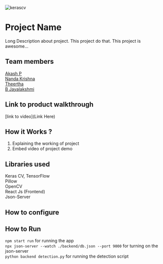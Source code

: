 
![kerascv](https://github.com/TH-Activities/saturday-hack-night-template/assets/117498997/8a64f118-b69d-4bd7-b59b-a28becafe0dd)



# Project Name
Long Description about project. This project do that. This project is awesome...
## Team members
[Akash P](https://github.com/FrostyCake47) <br />
[Nanda Krishna](https://github.com/frostyscupcake) <br />
[Theertha](https://github.com/Aquabenedicta) <br />
[B Jayalakshmi](https://github.com/BJayalakshmi) <br />

## Link to product walkthrough
[link to video](Link Here)
## How it Works ?

1. Explaining the working of project
2. Embed video of project demo
## Libraries used

Keras CV, TensorFlow<br />
Pillow<br />
OpenCV<br />
React Js (Frontend)<br />
Json-Server<br />

## How to configure


## How to Run
```npm start run``` for running the app <br />
```npx json-server --watch ./backend/db.json --port 9000``` for turning on the json-server<br />
```python backend detection.py``` for running the detection script<br />
